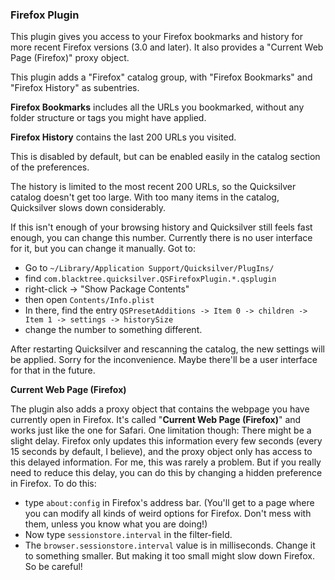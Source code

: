 ### Firefox Plugin

This plugin gives you access to your Firefox bookmarks and history for more recent Firefox versions (3.0 and later). It also provides a "Current Web Page (Firefox)" proxy object.

This plugin adds a "Firefox" catalog group, with "Firefox Bookmarks" and "Firefox History" as subentries.

**Firefox Bookmarks** includes all the URLs you bookmarked, without any folder structure or tags you might have applied.

**Firefox History** contains the last 200 URLs you visited.

This is disabled by default, but can be enabled easily in the catalog section of the preferences.

The history is limited to the most recent 200 URLs, so the Quicksilver catalog doesn't get too large.
With too many items in the catalog, Quicksilver slows down considerably.

If this isn't enough of your browsing history and Quicksilver still feels fast enough, you can change this number. Currently there is no user interface for it, but you can change it manually. Got to:

* Go to `~/Library/Application Support/Quicksilver/PlugIns/`
* find `com.blacktree.quicksilver.QSFirefoxPlugin.*.qsplugin`
* right-click -> "Show Package Contents"
* then open `Contents/Info.plist`
* In there, find the entry  `QSPresetAdditions -> Item 0 -> children -> Item 1 -> settings -> historySize`
* change the number to something different.

After restarting Quicksilver and rescanning the catalog, the new settings will be applied. Sorry for the inconvenience. Maybe there'll be a user interface for that in the future.

**Current Web Page (Firefox)**

The plugin also adds a proxy object that contains the webpage you have currently open in Firefox.
It's called "**Current Web Page (Firefox)**" and works just like the one for Safari.
One limitation though: There might be a slight delay. Firefox only updates this information every few seconds (every 15 seconds by default, I believe), and the proxy object only has access to this delayed information. For me, this was rarely a problem. But if you really need to reduce this delay, you can do this by changing a hidden preference in Firefox.
To do this:

* type  `about:config` in Firefox's address bar. (You'll get to a page where you can modify all kinds of weird options for Firefox. Don't mess with them, unless you know what you are doing!)
* Now type `sessionstore.interval` in the filter-field.
* The  `browser.sessionstore.interval` value is in milliseconds. Change it to something smaller. But making it too small might slow down Firefox. So be careful!
